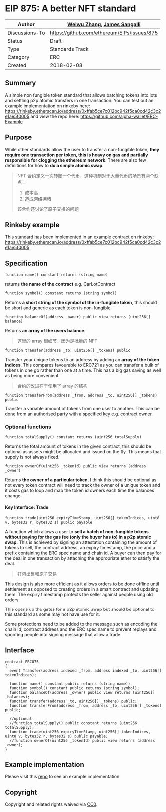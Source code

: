 # EIP 875: A better NFT standard 

| Author         | [Weiwu Zhang](mailto:a@colourful.land), [James Sangalli](mailto:j.l.sangalli@gmail.com) |
| -------------- | ------------------------------------------------------------ |
| Discussions-To | <https://github.com/ethereum/EIPs/issues/875>                |
| Status         | Draft                                                        |
| Type           | Standards Track                                              |
| Category       | ERC                                                          |
| Created        | 2018-02-08                                                   |

## Summary

A simple non fungible token standard that allows batching tokens into lots and settling p2p atomic transfers in one transaction. You can test out an example implementation on rinkeby here: https://rinkeby.etherscan.io/address/0xffab5ce7c012bc942f5ca0cd42c3c2e1ae5f0005 and view the repo here: https://github.com/alpha-wallet/ERC-Example

## Purpose

While other standards allow the user to transfer a non-fungible token, **they require one transaction per token, this is heavy on gas and partially responsible for clogging the ethereum network**. There are also few definitions for how to **do a simple atomic swap**.

> NFT 合约定义一次转账一个代币，这种机制对于大量代币的场景有两个缺点：
>
> 1. 成本高
> 2. 造成网络拥堵
>
> 该合约还讨论了原子交换的问题

## Rinkeby example

This standard has been implemented in an example contract on rinkeby: https://rinkeby.etherscan.io/address/0xffab5ce7c012bc942f5ca0cd42c3c2e1ae5f0005

## Specification

```
function name() constant returns (string name)
```

returns **the name of the contract** e.g. CarLotContract

```
function symbol() constant returns (string symbol)
```

Returns **a short string of the symbol of the in-fungible token**, this should be short and generic as each token is non-fungible.

```
function balanceOf(address _owner) public view returns (uint256[] balance)
```

Returns **an array of the users balance**.

> 这里的 array 很细节，因为是批量的 NFT

```
function transfer(address _to, uint256[] _tokens) public
```

Transfer your unique tokens to an address by adding an **array of the token indices**. This compares favourable to ERC721 as you can transfer a bulk of tokens in one go rather than one at a time. This has a big gas saving as well as being more convenient.

> 合约的改进在于使用了 array 的结构

```
function transferFrom(address _from, address _to, uint256[] _tokens) public
```

Transfer a variable amount of tokens from one user to another. This can be done from an authorised party with a specified key e.g. contract owner.

### Optional functions

```
function totalSupply() constant returns (uint256 totalSupply)
```

Returns the total amount of tokens in the given contract, this should be optional as assets might be allocated and issued on the fly. This means that supply is not always fixed.

```
function ownerOf(uint256 _tokenId) public view returns (address _owner)
```

Returns **the owner of a particular token**, I think this should be optional as not every token contract will need to track the owner of a unique token and it costs gas to loop and map the token id owners each time the balances change.

#### Key Interface: Trade

```
function trade(uint256 expiryTimeStamp, uint256[] tokenIndices, uint8 v, bytes32 r, bytes32 s) public payable
```

A function which allows a user to **sell a batch of non-fungible tokens without paying for the gas fee (only the buyer has to) in a p2p atomic swap**. This is achieved by signing an attestation containing the amount of tokens to sell, the contract address, an expiry timestamp, the price and a prefix containing the ERC spec name and chain id. A buyer can then pay for the deal in one transaction by attaching the appropriate ether to satisfy the deal.

> 打包出售和原子交易

This design is also more efficient as it allows orders to be done offline until settlement as opposed to creating orders in a smart contract and updating them. The expiry timestamp protects the seller against people using old orders.

This opens up the gates for a p2p atomic swap but should be optional to this standard as some may not have use for it.

Some protections need to be added to the message such as encoding the chain id, contract address and the ERC spec name to prevent replays and spoofing people into signing message that allow a trade.

## Interface

```
contract ERC875
{
  event Transfer(address indexed _from, address indexed _to, uint256[] tokenIndices);

  function name() constant public returns (string name);
  function symbol() constant public returns (string symbol);
  function balanceOf(address _owner) public view returns (uint256[] _balances);
  function transfer(address _to, uint256[] _tokens) public;
  function transferFrom(address _from, address _to, uint256[] _tokens) public;

  //optional
  //function totalSupply() public constant returns (uint256 totalSupply);
  function trade(uint256 expiryTimeStamp, uint256[] tokenIndices, uint8 v, bytes32 r, bytes32 s) public payable;
  //function ownerOf(uint256 _tokenId) public view returns (address _owner);
}
```

## Example implementation

Please visit this [repo](https://github.com/alpha-wallet/ERC875) to see an example implementation

## Copyright

Copyright and related rights waived via [CC0](https://creativecommons.org/publicdomain/zero/1.0/).
